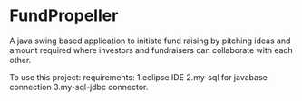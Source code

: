 # FundPropeller

A java swing based application to initiate fund raising by pitching ideas and amount required where investors and fundraisers can collaborate with each other.

To use this project:
requirements:
1.eclipse IDE
2.my-sql for javabase connection
3.my-sql-jdbc connector.
